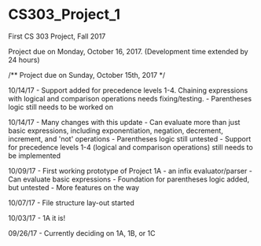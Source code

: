 # CS303_Project_1
First CS 303 Project, Fall 2017

Project due on Monday, October 16, 2017.  (Development time extended by 24 hours)

/** Project due on Sunday, October 15th, 2017 */

10/14/17 - Support added for precedence levels 1-4.  Chaining expressions with logical and comparison operations needs fixing/testing.
         - Parentheses logic still needs to be worked on

10/14/17 - Many changes with this update
         - Can evaluate more than just basic expressions, including exponentiation, negation, decrement, increment, and 'not' operations
         - Parentheses logic still untested
         - Support for precedence levels 1-4 (logical and comparison operations) still needs to be implemented

10/09/17 - First working prototype of Project 1A - an infix evaluator/parser
         - Can evaluate basic expressions
         - Foundation for parentheses logic added, but untested
         - More features on the way

10/07/17 - File structure lay-out started

10/03/17 - 1A it is!

09/26/17 - Currently deciding on 1A, 1B, or 1C
